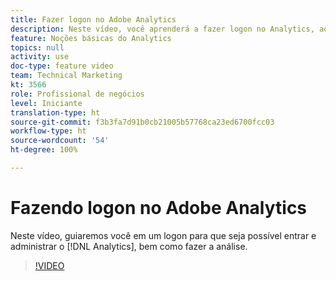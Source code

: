 ```yaml
---
title: Fazer logon no Adobe Analytics
description: Neste vídeo, você aprenderá a fazer logon no Analytics, administrá-lo e iniciar sua análise.
feature: Noções básicas do Analytics
topics: null
activity: use
doc-type: feature video
team: Technical Marketing
kt: 3566
role: Profissional de negócios
level: Iniciante
translation-type: ht
source-git-commit: f3b3fa7d91b0cb21005b57768ca23ed6700fcc03
workflow-type: ht
source-wordcount: '54'
ht-degree: 100%

---
```



# Fazendo logon no Adobe Analytics

Neste vídeo, guiaremos você em um logon para que seja possível entrar e administrar o [!DNL Analytics], bem como fazer a análise.

>[!VIDEO](https://video.tv.adobe.com/v/28771/?quality=12)
